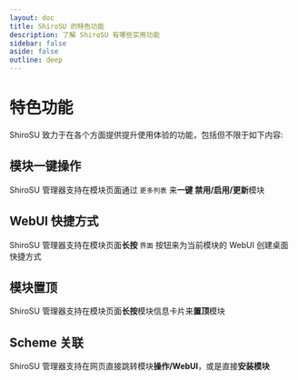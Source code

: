 ```yaml
---
layout: doc
title: ShiroSU 的特色功能
description: 了解 ShiroSU 有哪些实用功能
sidebar: false
aside: false
outline: deep
---
```


# **特色功能**

ShiroSU 致力于在各个方面提供提升使用体验的功能，包括但不限于如下内容:

## 模块一键操作

ShiroSU 管理器支持在模块页面通过 `更多列表` 来**一键 禁用/启用/更新**模块

## WebUI 快捷方式

ShiroSU 管理器支持在模块页面**长按** `界面` 按钮来为当前模块的 WebUI 创建桌面快捷方式

## 模块置顶

ShiroSU 管理器支持在模块页面**长按**模块信息卡片来**置顶**模块

## Scheme 关联

ShiroSU 管理器支持在网页直接跳转模块**操作/WebUI**，或是直接**安装模块**
